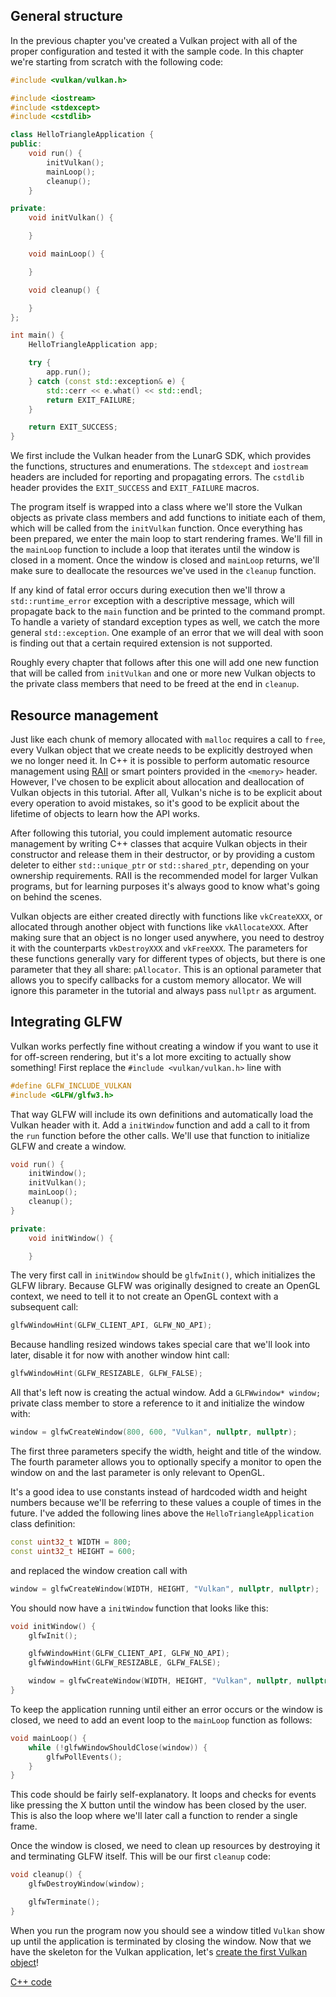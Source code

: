 ## General structure

In the previous chapter you've created a Vulkan project with all of the proper
configuration and tested it with the sample code. In this chapter we're starting
from scratch with the following code:

```c++
#include <vulkan/vulkan.h>

#include <iostream>
#include <stdexcept>
#include <cstdlib>

class HelloTriangleApplication {
public:
    void run() {
        initVulkan();
        mainLoop();
        cleanup();
    }

private:
    void initVulkan() {

    }

    void mainLoop() {

    }

    void cleanup() {

    }
};

int main() {
    HelloTriangleApplication app;

    try {
        app.run();
    } catch (const std::exception& e) {
        std::cerr << e.what() << std::endl;
        return EXIT_FAILURE;
    }

    return EXIT_SUCCESS;
}
```

We first include the Vulkan header from the LunarG SDK, which provides the
functions, structures and enumerations. The `stdexcept` and `iostream` headers
are included for reporting and propagating errors. The `cstdlib`
header provides the `EXIT_SUCCESS` and `EXIT_FAILURE` macros.

The program itself is wrapped into a class where we'll store the Vulkan objects
as private class members and add functions to initiate each of them, which will
be called from the `initVulkan` function. Once everything has been prepared, we
enter the main loop to start rendering frames. We'll fill in the `mainLoop`
function to include a loop that iterates until the window is closed in a moment.
Once the window is closed and `mainLoop` returns, we'll make sure to deallocate
the resources we've used in the `cleanup` function.

If any kind of fatal error occurs during execution then we'll throw a
`std::runtime_error` exception with a descriptive message, which will propagate
back to the `main` function and be printed to the command prompt. To handle
a variety of standard exception types as well, we catch the more general `std::exception`. One example of an error that we will deal with soon is finding
out that a certain required extension is not supported.

Roughly every chapter that follows after this one will add one new function that
will be called from `initVulkan` and one or more new Vulkan objects to the
private class members that need to be freed at the end in `cleanup`.

## Resource management

Just like each chunk of memory allocated with `malloc` requires a call to
`free`, every Vulkan object that we create needs to be explicitly destroyed when
we no longer need it. In C++ it is possible to perform automatic resource
management using [RAII](https://en.wikipedia.org/wiki/Resource_Acquisition_Is_Initialization)
or smart pointers provided in the `<memory>` header. However, I've chosen to be
explicit about allocation and deallocation of Vulkan objects in this tutorial.
After all, Vulkan's niche is to be explicit about every operation to avoid
mistakes, so it's good to be explicit about the lifetime of objects to learn how
the API works.

After following this tutorial, you could implement automatic resource management
by writing C++ classes that acquire Vulkan objects in their constructor and
release them in their destructor, or by providing a custom deleter to either
`std::unique_ptr` or `std::shared_ptr`, depending on your ownership requirements.
RAII is the recommended model for larger Vulkan programs, but
for learning purposes it's always good to know what's going on behind the
scenes.

Vulkan objects are either created directly with functions like `vkCreateXXX`, or
allocated through another object with functions like `vkAllocateXXX`. After
making sure that an object is no longer used anywhere, you need to destroy it
with the counterparts `vkDestroyXXX` and `vkFreeXXX`. The parameters for these
functions generally vary for different types of objects, but there is one
parameter that they all share: `pAllocator`. This is an optional parameter that
allows you to specify callbacks for a custom memory allocator. We will ignore
this parameter in the tutorial and always pass `nullptr` as argument.

## Integrating GLFW

Vulkan works perfectly fine without creating a window if you want to use it for
off-screen rendering, but it's a lot more exciting to actually show something!
First replace the `#include <vulkan/vulkan.h>` line with

```c++
#define GLFW_INCLUDE_VULKAN
#include <GLFW/glfw3.h>
```

That way GLFW will include its own definitions and automatically load the Vulkan
header with it. Add a `initWindow` function and add a call to it from the `run`
function before the other calls. We'll use that function to initialize GLFW and
create a window.

```c++
void run() {
    initWindow();
    initVulkan();
    mainLoop();
    cleanup();
}

private:
    void initWindow() {

    }
```

The very first call in `initWindow` should be `glfwInit()`, which initializes
the GLFW library. Because GLFW was originally designed to create an OpenGL
context, we need to tell it to not create an OpenGL context with a subsequent
call:

```c++
glfwWindowHint(GLFW_CLIENT_API, GLFW_NO_API);
```

Because handling resized windows takes special care that we'll look into later,
disable it for now with another window hint call:

```c++
glfwWindowHint(GLFW_RESIZABLE, GLFW_FALSE);
```

All that's left now is creating the actual window. Add a `GLFWwindow* window;`
private class member to store a reference to it and initialize the window with:

```c++
window = glfwCreateWindow(800, 600, "Vulkan", nullptr, nullptr);
```

The first three parameters specify the width, height and title of the window.
The fourth parameter allows you to optionally specify a monitor to open the
window on and the last parameter is only relevant to OpenGL.

It's a good idea to use constants instead of hardcoded width and height numbers
because we'll be referring to these values a couple of times in the future. I've
added the following lines above the `HelloTriangleApplication` class definition:

```c++
const uint32_t WIDTH = 800;
const uint32_t HEIGHT = 600;
```

and replaced the window creation call with

```c++
window = glfwCreateWindow(WIDTH, HEIGHT, "Vulkan", nullptr, nullptr);
```

You should now have a `initWindow` function that looks like this:

```c++
void initWindow() {
    glfwInit();

    glfwWindowHint(GLFW_CLIENT_API, GLFW_NO_API);
    glfwWindowHint(GLFW_RESIZABLE, GLFW_FALSE);

    window = glfwCreateWindow(WIDTH, HEIGHT, "Vulkan", nullptr, nullptr);
}
```

To keep the application running until either an error occurs or the window is
closed, we need to add an event loop to the `mainLoop` function as follows:

```c++
void mainLoop() {
    while (!glfwWindowShouldClose(window)) {
        glfwPollEvents();
    }
}
```

This code should be fairly self-explanatory. It loops and checks for events like
pressing the X button until the window has been closed by the user. This is also
the loop where we'll later call a function to render a single frame.

Once the window is closed, we need to clean up resources by destroying it and
terminating GLFW itself. This will be our first `cleanup` code:

```c++
void cleanup() {
    glfwDestroyWindow(window);

    glfwTerminate();
}
```

When you run the program now you should see a window titled `Vulkan` show up
until the application is terminated by closing the window. Now that we have the
skeleton for the Vulkan application, let's [create the first Vulkan object](!en/Drawing_a_triangle/Setup/Instance)!

[C++ code](/code/00_base_code.cpp)
